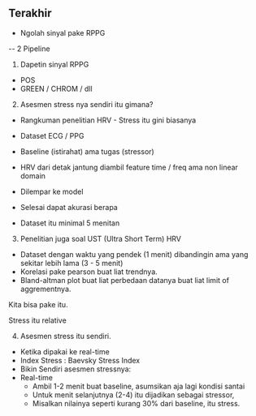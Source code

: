 ## Terakhir

- Ngolah sinyal pake RPPG

-- 2 Pipeline

1. Dapetin sinyal RPPG

- POS
- GREEN / CHROM / dll

2. Asesmen stress nya sendiri itu gimana?

- Rangkuman penelitian HRV - Stress itu gini biasanya
- Dataset ECG / PPG
- Baseline (istirahat) ama tugas (stressor)
- HRV dari detak jantung diambil feature time / freq ama non linear domain
- Dilempar ke model
- Selesai dapat akurasi berapa

- Dataset itu minimal 5 menitan

3. Penelitian juga soal UST (Ultra Short Term) HRV

- Dataset dengan waktu yang pendek (1 menit) dibandingin ama yang sekitar lebih lama (3 - 5 menit)
- Korelasi pake pearson buat liat trendnya.
- Bland-altman plot buat liat perbedaan datanya buat liat limit of aggrementnya.

Kita bisa pake itu.

Stress itu relative

4. Asesmen stress itu sendiri.

- Ketika dipakai ke real-time
- Index Stress : Baevsky Stress Index
- Bikin Sendiri asesmen stressnya:
- Real-time
  - Ambil 1-2 menit buat baseline, asumsikan aja lagi kondisi santai
  - Untuk menit selanjutnya (2-4) itu dijadikan sebagai stressor,
  - Misalkan nilainya seperti kurang 30% dari baseline, itu stress.
